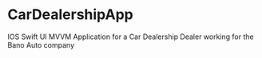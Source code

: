 # CarDealershipApp
IOS Swift UI MVVM Application for a Car Dealership Dealer working for the Bano Auto company
